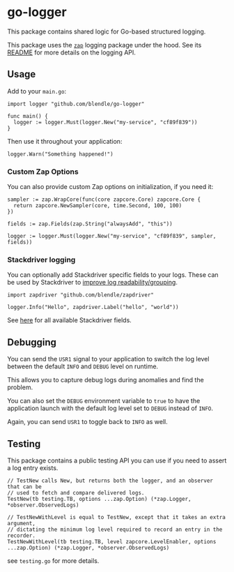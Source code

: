# go-logger

This package contains shared logic for Go-based structured logging.

This package uses the [`zap`][zap] logging package under the hood. See its
[README][zap] for more details on the logging API.

[zap]: https://github.com/uber-go/zap#zap-zap---

## Usage

Add to your `main.go`:

```golang
import logger "github.com/blendle/go-logger"

func main() {
  logger := logger.Must(logger.New("my-service", "cf89f839"))
}
```

Then use it throughout your application:

```golang
logger.Warn("Something happened!")
```

### Custom Zap Options

You can also provide custom Zap options on initialization, if you need it:

```golang
sampler := zap.WrapCore(func(core zapcore.Core) zapcore.Core {
  return zapcore.NewSampler(core, time.Second, 100, 100)
})

fields := zap.Fields(zap.String("alwaysAdd", "this"))

logger := logger.Must(logger.New("my-service", "cf89f839", sampler, fields))
```

### Stackdriver logging

You can optionally add Stackdriver specific fields to your logs. These can be
used by Stackdriver to [improve log readability/grouping][sd].

```golang
import zapdriver "github.com/blendle/zapdriver"
```

```golang
logger.Info("Hello", zapdriver.Label("hello", "world"))
```

See [here][zd] for all available Stackdriver fields.

[sd]: https://cloud.google.com/error-reporting/docs/formatting-error-messages
[zd]: https://github.com/blendle/zapdriver#special-purpose-logging-fields

## Debugging

You can send the `USR1` signal to your application to switch the log level
between the default `INFO` and `DEBUG` level on runtime.

This allows you to capture debug logs during anomalies and find the problem.

You can also set the `DEBUG` environment variable to `true` to have the
application launch with the default log level set to `DEBUG` instead of `INFO`.

Again, you can send `USR1` to toggle back to `INFO` as well.

## Testing

This package contains a public testing API you can use if you need to assert
a log entry exists.

```golang
// TestNew calls New, but returns both the logger, and an observer that can be
// used to fetch and compare delivered logs.
TestNew(tb testing.TB, options ...zap.Option) (*zap.Logger, *observer.ObservedLogs)
```

```golang
// TestNewWithLevel is equal to TestNew, except that it takes an extra argument,
// dictating the minimum log level required to record an entry in the recorder.
TestNewWithLevel(tb testing.TB, level zapcore.LevelEnabler, options ...zap.Option) (*zap.Logger, *observer.ObservedLogs)
```

see `testing.go` for more details.
